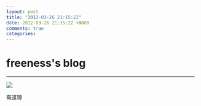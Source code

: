 ```yaml
---
layout: post
title: "2012-03-26 21:15:22"
date: 2012-03-26 21:15:22 +0800
comments: true
categories: 
---
```


# freeness's blog

----------

![](http://okqmqrbgo.bkt.clouddn.com/201203262115221.jpg)

>
有道理